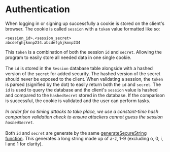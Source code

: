 # Authentication

When logging in or signing up successfully a cookie is stored on the client's
browser. The cookie is called `session` with a `token` value formatted like so:

```
<session_id>.<session_secret>
abcdefghjkmnp234.abcdefghjkmnp234
```

This `token` is a combination of both the session `id` and `secret`. Allowing
the program to easily store all needed data in one single cookie.
<br> <br> The `id` is stored in the `Session` database table alongside with a
hashed version of the `secret` for added security. The hashed version of the
secret should never be exposed to the client. When validating a session, the
`token` is parsed (signified by the dot) to easily return both the `id` and
`secret`. The `id` is used to query the database and the client's `session`
value is hashed and compared to the `hashedSecret` stored in the database. If
the comparison is successful, the cookie is validated and the user can perform
tasks.
<br> <br> _In order for no timing attacks to take place, we use a constant-time
hash comparison validation check to ensure attackers cannot guess the session
`hashedSecret`._
<br> <br> Both `id` and `secret` are generate by the same
[generateSecureString function](https://github.com/parachataha/seagull/blob/main/src/lib/sessions/generateSecureString.ts).
This generates a long string made up of a-z, 1-9 (excluding o, 0, i, l and 1 for
clarity).
